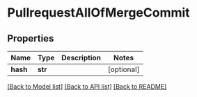 # PullrequestAllOfMergeCommit

## Properties
Name | Type | Description | Notes
------------ | ------------- | ------------- | -------------
**hash** | **str** |  | [optional] 

[[Back to Model list]](../README.md#documentation-for-models) [[Back to API list]](../README.md#documentation-for-api-endpoints) [[Back to README]](../README.md)


